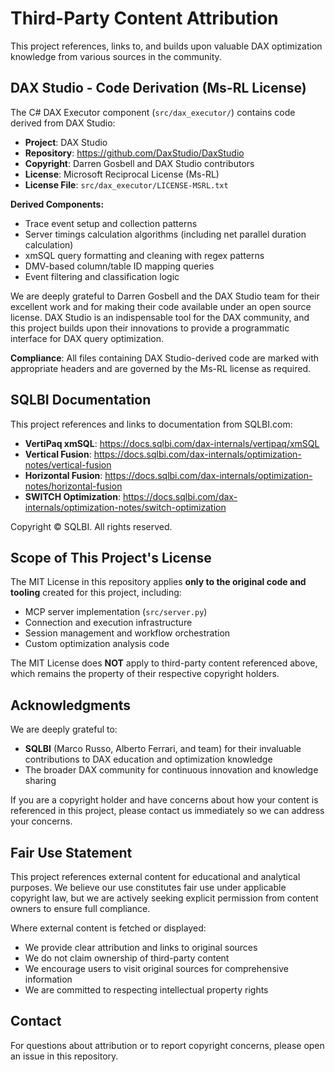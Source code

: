 # Third-Party Content Attribution

This project references, links to, and builds upon valuable DAX optimization knowledge from various sources in the community.

## DAX Studio - Code Derivation (Ms-RL License)

The C# DAX Executor component (`src/dax_executor/`) contains code derived from DAX Studio:

- **Project**: DAX Studio
- **Repository**: https://github.com/DaxStudio/DaxStudio
- **Copyright**: Darren Gosbell and DAX Studio contributors
- **License**: Microsoft Reciprocal License (Ms-RL)
- **License File**: `src/dax_executor/LICENSE-MSRL.txt`

**Derived Components:**
- Trace event setup and collection patterns
- Server timings calculation algorithms (including net parallel duration calculation)
- xmSQL query formatting and cleaning with regex patterns
- DMV-based column/table ID mapping queries
- Event filtering and classification logic

We are deeply grateful to Darren Gosbell and the DAX Studio team for their excellent work
and for making their code available under an open source license. DAX Studio is an
indispensable tool for the DAX community, and this project builds upon their innovations
to provide a programmatic interface for DAX query optimization.

**Compliance**: All files containing DAX Studio-derived code are marked with appropriate
headers and are governed by the Ms-RL license as required.

## SQLBI Documentation

This project references and links to documentation from SQLBI.com:

- **VertiPaq xmSQL**: https://docs.sqlbi.com/dax-internals/vertipaq/xmSQL
- **Vertical Fusion**: https://docs.sqlbi.com/dax-internals/optimization-notes/vertical-fusion
- **Horizontal Fusion**: https://docs.sqlbi.com/dax-internals/optimization-notes/horizontal-fusion
- **SWITCH Optimization**: https://docs.sqlbi.com/dax-internals/optimization-notes/switch-optimization

Copyright © SQLBI. All rights reserved.

## Scope of This Project's License

The MIT License in this repository applies **only to the original code and tooling** created for this project, including:

- MCP server implementation (`src/server.py`)
- Connection and execution infrastructure
- Session management and workflow orchestration
- Custom optimization analysis code

The MIT License does **NOT** apply to third-party content referenced above, which remains the property of their respective copyright holders.

## Acknowledgments

We are deeply grateful to:

- **SQLBI** (Marco Russo, Alberto Ferrari, and team) for their invaluable contributions to DAX education and optimization knowledge
- The broader DAX community for continuous innovation and knowledge sharing

If you are a copyright holder and have concerns about how your content is referenced in this project, please contact us immediately so we can address your concerns.

## Fair Use Statement

This project references external content for educational and analytical purposes. We believe our use constitutes fair use under applicable copyright law, but we are actively seeking explicit permission from content owners to ensure full compliance.

Where external content is fetched or displayed:
- We provide clear attribution and links to original sources
- We do not claim ownership of third-party content
- We encourage users to visit original sources for comprehensive information
- We are committed to respecting intellectual property rights

## Contact

For questions about attribution or to report copyright concerns, please open an issue in this repository.
